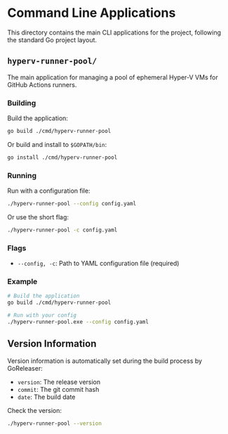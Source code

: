 # Command Line Applications

This directory contains the main CLI applications for the project, following the standard Go project layout.

## `hyperv-runner-pool/`

The main application for managing a pool of ephemeral Hyper-V VMs for GitHub Actions runners.

### Building

Build the application:
```bash
go build ./cmd/hyperv-runner-pool
```

Or build and install to `$GOPATH/bin`:
```bash
go install ./cmd/hyperv-runner-pool
```

### Running

Run with a configuration file:
```bash
./hyperv-runner-pool --config config.yaml
```

Or use the short flag:
```bash
./hyperv-runner-pool -c config.yaml
```

### Flags

- `--config, -c`: Path to YAML configuration file (required)

### Example

```bash
# Build the application
go build ./cmd/hyperv-runner-pool

# Run with your config
./hyperv-runner-pool.exe --config config.yaml
```

## Version Information

Version information is automatically set during the build process by GoReleaser:
- `version`: The release version
- `commit`: The git commit hash
- `date`: The build date

Check the version:
```bash
./hyperv-runner-pool --version
```
